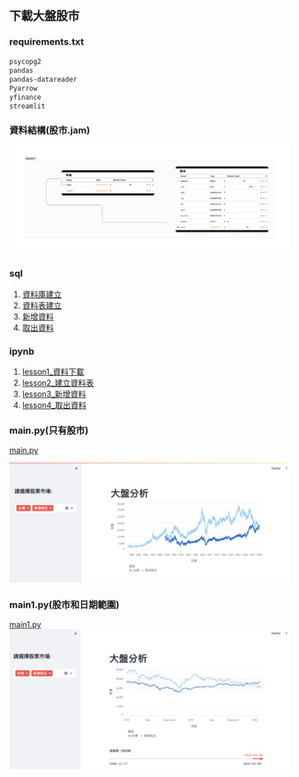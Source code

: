 ## 下載大盤股市

### requirements.txt

```
psycopg2
pandas
pandas-datareader
Pyarrow
yfinance
streamlit
```


### 資料結構(股市.jam)

![](./images/pic1.png)


### sql

1. [資料庫建立](./1資料庫建立.sql)
2. [資料表建立](./2資料表建立.sql)
3. [新增資料](./3新增資料.sql)
4. [取出資料](./4取出資料.sql)

### ipynb

1. [lesson1_資料下載](./lesson1_資料下載.ipynb)
2. [lesson2_建立資料表](./lesson2_建立資料表.ipynb)
3. [lesson3_新增資料](./lesson3_新增資料.ipynb)
4. [lesson4_取出資料](./lesson4_取出資料.ipynb)

### main.py(只有股市)
[main.py](./main.py)

![](./images/pic3.png)

### main1.py(股市和日期範圍)
[main1.py](./main1.py)
![](./images/pic2.png)



